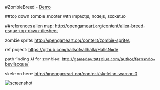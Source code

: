 #ZombieBreed - [Demo](http://viperfx.github.io/zombiebreed)

##top down zombie shooter with impactjs, nodejs, socket.io

##references
alien map: http://opengameart.org/content/alien-breed-esque-top-down-tilesheet

zombie sprite: http://opengameart.org/content/zombie-sprites

ref project: https://github.com/hallsofvallhalla/HallsNode

path finding AI for zombies: http://gamedev.tutsplus.com/author/fernando-bevilacqua/

skeleton hero: http://opengameart.org/content/skeleton-warrior-0

![screenshot](http://cl.ly/image/0C2n3j2s3640/Screen%20Shot%202013-07-06%20at%2018.35.04.png)
